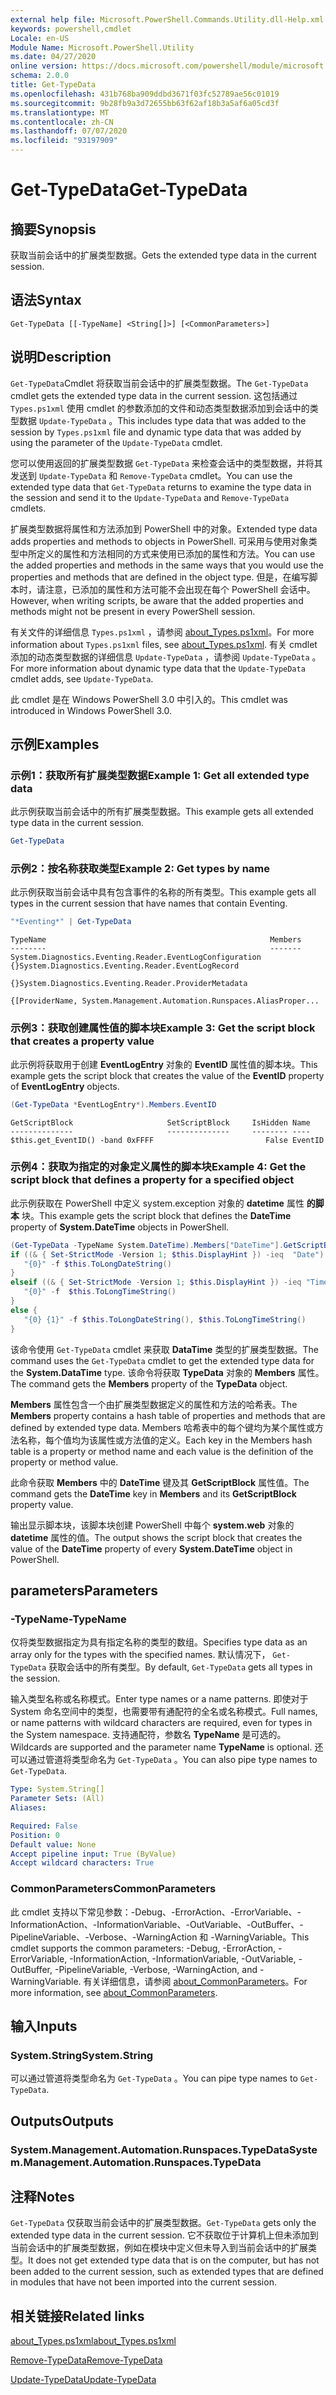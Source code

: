 ```yaml
---
external help file: Microsoft.PowerShell.Commands.Utility.dll-Help.xml
keywords: powershell,cmdlet
Locale: en-US
Module Name: Microsoft.PowerShell.Utility
ms.date: 04/27/2020
online version: https://docs.microsoft.com/powershell/module/microsoft.powershell.utility/get-typedata?view=powershell-5.1&WT.mc_id=ps-gethelp
schema: 2.0.0
title: Get-TypeData
ms.openlocfilehash: 431b768ba909ddbd3671f03fc52789ae56c01019
ms.sourcegitcommit: 9b28fb9a3d72655bb63f62af18b3a5af6a05cd3f
ms.translationtype: MT
ms.contentlocale: zh-CN
ms.lasthandoff: 07/07/2020
ms.locfileid: "93197909"
---
```

# <span data-ttu-id="47ed1-103">Get-TypeData</span><span class="sxs-lookup"><span data-stu-id="47ed1-103">Get-TypeData</span></span>

## <span data-ttu-id="47ed1-104">摘要</span><span class="sxs-lookup"><span data-stu-id="47ed1-104">Synopsis</span></span>
<span data-ttu-id="47ed1-105">获取当前会话中的扩展类型数据。</span><span class="sxs-lookup"><span data-stu-id="47ed1-105">Gets the extended type data in the current session.</span></span>

## <span data-ttu-id="47ed1-106">语法</span><span class="sxs-lookup"><span data-stu-id="47ed1-106">Syntax</span></span>

```
Get-TypeData [[-TypeName] <String[]>] [<CommonParameters>]
```

## <span data-ttu-id="47ed1-107">说明</span><span class="sxs-lookup"><span data-stu-id="47ed1-107">Description</span></span>

<span data-ttu-id="47ed1-108">`Get-TypeData`Cmdlet 将获取当前会话中的扩展类型数据。</span><span class="sxs-lookup"><span data-stu-id="47ed1-108">The `Get-TypeData` cmdlet gets the extended type data in the current session.</span></span> <span data-ttu-id="47ed1-109">这包括通过 `Types.ps1xml` 使用 cmdlet 的参数添加的文件和动态类型数据添加到会话中的类型数据 `Update-TypeData` 。</span><span class="sxs-lookup"><span data-stu-id="47ed1-109">This includes type data that was added to the session by `Types.ps1xml` file and dynamic type data that was added by using the parameter of the `Update-TypeData` cmdlet.</span></span>

<span data-ttu-id="47ed1-110">您可以使用返回的扩展类型数据 `Get-TypeData` 来检查会话中的类型数据，并将其发送到 `Update-TypeData` 和 `Remove-TypeData` cmdlet。</span><span class="sxs-lookup"><span data-stu-id="47ed1-110">You can use the extended type data that `Get-TypeData` returns to examine the type data in the session and send it to the `Update-TypeData` and `Remove-TypeData` cmdlets.</span></span>

<span data-ttu-id="47ed1-111">扩展类型数据将属性和方法添加到 PowerShell 中的对象。</span><span class="sxs-lookup"><span data-stu-id="47ed1-111">Extended type data adds properties and methods to objects in PowerShell.</span></span> <span data-ttu-id="47ed1-112">可采用与使用对象类型中所定义的属性和方法相同的方式来使用已添加的属性和方法。</span><span class="sxs-lookup"><span data-stu-id="47ed1-112">You can use the added properties and methods in the same ways that you would use the properties and methods that are defined in the object type.</span></span> <span data-ttu-id="47ed1-113">但是，在编写脚本时，请注意，已添加的属性和方法可能不会出现在每个 PowerShell 会话中。</span><span class="sxs-lookup"><span data-stu-id="47ed1-113">However, when writing scripts, be aware that the added properties and methods might not be present in every PowerShell session.</span></span>

<span data-ttu-id="47ed1-114">有关文件的详细信息 `Types.ps1xml` ，请参阅 [about_Types.ps1xml](../Microsoft.PowerShell.Core/About/about_Types.ps1xml.md)。</span><span class="sxs-lookup"><span data-stu-id="47ed1-114">For more information about `Types.ps1xml` files, see [about_Types.ps1xml](../Microsoft.PowerShell.Core/About/about_Types.ps1xml.md).</span></span> <span data-ttu-id="47ed1-115">有关 cmdlet 添加的动态类型数据的详细信息 `Update-TypeData` ，请参阅 `Update-TypeData` 。</span><span class="sxs-lookup"><span data-stu-id="47ed1-115">For more information about dynamic type data that the `Update-TypeData` cmdlet adds, see `Update-TypeData`.</span></span>

<span data-ttu-id="47ed1-116">此 cmdlet 是在 Windows PowerShell 3.0 中引入的。</span><span class="sxs-lookup"><span data-stu-id="47ed1-116">This cmdlet was introduced in Windows PowerShell 3.0.</span></span>

## <span data-ttu-id="47ed1-117">示例</span><span class="sxs-lookup"><span data-stu-id="47ed1-117">Examples</span></span>

### <span data-ttu-id="47ed1-118">示例1：获取所有扩展类型数据</span><span class="sxs-lookup"><span data-stu-id="47ed1-118">Example 1: Get all extended type data</span></span>

<span data-ttu-id="47ed1-119">此示例获取当前会话中的所有扩展类型数据。</span><span class="sxs-lookup"><span data-stu-id="47ed1-119">This example gets all extended type data in the current session.</span></span>

 ```powershell
Get-TypeData
```

### <span data-ttu-id="47ed1-120">示例2：按名称获取类型</span><span class="sxs-lookup"><span data-stu-id="47ed1-120">Example 2: Get types by name</span></span>

<span data-ttu-id="47ed1-121">此示例获取当前会话中具有包含事件的名称的所有类型。</span><span class="sxs-lookup"><span data-stu-id="47ed1-121">This example gets all types in the current session that have names that contain Eventing.</span></span>

 ```powershell
"*Eventing*" | Get-TypeData
```

```Output
TypeName                                                  Members
--------                                                  -------
System.Diagnostics.Eventing.Reader.EventLogConfiguration  {}System.Diagnostics.Eventing.Reader.EventLogRecord
                                                          {}System.Diagnostics.Eventing.Reader.ProviderMetadata
                                                          {[ProviderName, System.Management.Automation.Runspaces.AliasProper...
```

### <span data-ttu-id="47ed1-122">示例3：获取创建属性值的脚本块</span><span class="sxs-lookup"><span data-stu-id="47ed1-122">Example 3: Get the script block that creates a property value</span></span>

<span data-ttu-id="47ed1-123">此示例将获取用于创建 **EventLogEntry** 对象的 **EventID** 属性值的脚本块。</span><span class="sxs-lookup"><span data-stu-id="47ed1-123">This example gets the script block that creates the value of the **EventID** property of **EventLogEntry** objects.</span></span>

 ```powershell
(Get-TypeData *EventLogEntry*).Members.EventID
```

```Output
GetScriptBlock                     SetScriptBlock     IsHidden Name
--------------                     --------------     -------- ----
$this.get_EventID() -band 0xFFFF                         False EventID
```

### <span data-ttu-id="47ed1-124">示例4：获取为指定的对象定义属性的脚本块</span><span class="sxs-lookup"><span data-stu-id="47ed1-124">Example 4: Get the script block that defines a property for a specified object</span></span>

<span data-ttu-id="47ed1-125">此示例获取在 PowerShell 中定义 system.exception 对象的 **datetime** 属性 **的脚本** 块。</span><span class="sxs-lookup"><span data-stu-id="47ed1-125">This example gets the script block that defines the **DateTime** property of **System.DateTime** objects in PowerShell.</span></span>

 ```powershell
(Get-TypeData -TypeName System.DateTime).Members["DateTime"].GetScriptBlock
if ((& { Set-StrictMode -Version 1; $this.DisplayHint }) -ieq  "Date") {
    "{0}" -f $this.ToLongDateString()
}
elseif ((& { Set-StrictMode -Version 1; $this.DisplayHint }) -ieq "Time") {
    "{0}" -f  $this.ToLongTimeString()
}
else {
    "{0} {1}" -f $this.ToLongDateString(), $this.ToLongTimeString()
}
```

<span data-ttu-id="47ed1-126">该命令使用 `Get-TypeData` cmdlet 来获取 **DataTime** 类型的扩展类型数据。</span><span class="sxs-lookup"><span data-stu-id="47ed1-126">The command uses the `Get-TypeData` cmdlet to get the extended type data for the **System.DataTime** type.</span></span> <span data-ttu-id="47ed1-127">该命令将获取 **TypeData** 对象的 **Members** 属性。</span><span class="sxs-lookup"><span data-stu-id="47ed1-127">The command gets the **Members** property of the **TypeData** object.</span></span>

<span data-ttu-id="47ed1-128">**Members** 属性包含一个由扩展类型数据定义的属性和方法的哈希表。</span><span class="sxs-lookup"><span data-stu-id="47ed1-128">The **Members** property contains a hash table of properties and methods that are defined by extended type data.</span></span> <span data-ttu-id="47ed1-129">Members 哈希表中的每个键均为某个属性或方法名称，每个值均为该属性或方法值的定义。</span><span class="sxs-lookup"><span data-stu-id="47ed1-129">Each key in the Members hash table is a property or method name and each value is the definition of the property or method value.</span></span>

<span data-ttu-id="47ed1-130">此命令获取 **Members** 中的 **DateTime** 键及其 **GetScriptBlock** 属性值。</span><span class="sxs-lookup"><span data-stu-id="47ed1-130">The command gets the **DateTime** key in **Members** and its **GetScriptBlock** property value.</span></span>

<span data-ttu-id="47ed1-131">输出显示脚本块，该脚本块创建 PowerShell 中每个 **system.web** 对象的 **datetime** 属性的值。</span><span class="sxs-lookup"><span data-stu-id="47ed1-131">The output shows the script block that creates the value of the **DateTime** property of every **System.DateTime** object in PowerShell.</span></span>

## <span data-ttu-id="47ed1-132">parameters</span><span class="sxs-lookup"><span data-stu-id="47ed1-132">Parameters</span></span>

### <span data-ttu-id="47ed1-133">-TypeName</span><span class="sxs-lookup"><span data-stu-id="47ed1-133">-TypeName</span></span>

<span data-ttu-id="47ed1-134">仅将类型数据指定为具有指定名称的类型的数组。</span><span class="sxs-lookup"><span data-stu-id="47ed1-134">Specifies type data as an array only for the types with the specified names.</span></span> <span data-ttu-id="47ed1-135">默认情况下， `Get-TypeData` 获取会话中的所有类型。</span><span class="sxs-lookup"><span data-stu-id="47ed1-135">By default, `Get-TypeData` gets all types in the session.</span></span>

<span data-ttu-id="47ed1-136">输入类型名称或名称模式。</span><span class="sxs-lookup"><span data-stu-id="47ed1-136">Enter type names or a name patterns.</span></span> <span data-ttu-id="47ed1-137">即使对于 System 命名空间中的类型，也需要带有通配符的全名或名称模式。</span><span class="sxs-lookup"><span data-stu-id="47ed1-137">Full names, or name patterns with wildcard characters are required, even for types in the System namespace.</span></span> <span data-ttu-id="47ed1-138">支持通配符，参数名 **TypeName** 是可选的。</span><span class="sxs-lookup"><span data-stu-id="47ed1-138">Wildcards are supported and the parameter name **TypeName** is optional.</span></span> <span data-ttu-id="47ed1-139">还可以通过管道将类型命名为 `Get-TypeData` 。</span><span class="sxs-lookup"><span data-stu-id="47ed1-139">You can also pipe type names to `Get-TypeData`.</span></span>

```yaml
Type: System.String[]
Parameter Sets: (All)
Aliases:

Required: False
Position: 0
Default value: None
Accept pipeline input: True (ByValue)
Accept wildcard characters: True
```

### <span data-ttu-id="47ed1-140">CommonParameters</span><span class="sxs-lookup"><span data-stu-id="47ed1-140">CommonParameters</span></span>

<span data-ttu-id="47ed1-141">此 cmdlet 支持以下常见参数：-Debug、-ErrorAction、-ErrorVariable、-InformationAction、-InformationVariable、-OutVariable、-OutBuffer、-PipelineVariable、-Verbose、-WarningAction 和 -WarningVariable。</span><span class="sxs-lookup"><span data-stu-id="47ed1-141">This cmdlet supports the common parameters: -Debug, -ErrorAction, -ErrorVariable, -InformationAction, -InformationVariable, -OutVariable, -OutBuffer, -PipelineVariable, -Verbose, -WarningAction, and -WarningVariable.</span></span> <span data-ttu-id="47ed1-142">有关详细信息，请参阅 [about_CommonParameters](https://go.microsoft.com/fwlink/?LinkID=113216)。</span><span class="sxs-lookup"><span data-stu-id="47ed1-142">For more information, see [about_CommonParameters](https://go.microsoft.com/fwlink/?LinkID=113216).</span></span>

## <span data-ttu-id="47ed1-143">输入</span><span class="sxs-lookup"><span data-stu-id="47ed1-143">Inputs</span></span>

### <span data-ttu-id="47ed1-144">System.String</span><span class="sxs-lookup"><span data-stu-id="47ed1-144">System.String</span></span>

<span data-ttu-id="47ed1-145">可以通过管道将类型命名为 `Get-TypeData` 。</span><span class="sxs-lookup"><span data-stu-id="47ed1-145">You can pipe type names to `Get-TypeData`.</span></span>

## <span data-ttu-id="47ed1-146">Outputs</span><span class="sxs-lookup"><span data-stu-id="47ed1-146">Outputs</span></span>

### <span data-ttu-id="47ed1-147">System.Management.Automation.Runspaces.TypeData</span><span class="sxs-lookup"><span data-stu-id="47ed1-147">System.Management.Automation.Runspaces.TypeData</span></span>

## <span data-ttu-id="47ed1-148">注释</span><span class="sxs-lookup"><span data-stu-id="47ed1-148">Notes</span></span>

<span data-ttu-id="47ed1-149">`Get-TypeData` 仅获取当前会话中的扩展类型数据。</span><span class="sxs-lookup"><span data-stu-id="47ed1-149">`Get-TypeData` gets only the extended type data in the current session.</span></span> <span data-ttu-id="47ed1-150">它不获取位于计算机上但未添加到当前会话中的扩展类型数据，例如在模块中定义但未导入到当前会话中的扩展类型。</span><span class="sxs-lookup"><span data-stu-id="47ed1-150">It does not get extended type data that is on the computer, but has not been added to the current session, such as extended types that are defined in modules that have not been imported into the current session.</span></span>

## <span data-ttu-id="47ed1-151">相关链接</span><span class="sxs-lookup"><span data-stu-id="47ed1-151">Related links</span></span>

[<span data-ttu-id="47ed1-152">about_Types.ps1xml</span><span class="sxs-lookup"><span data-stu-id="47ed1-152">about_Types.ps1xml</span></span>](../Microsoft.PowerShell.Core/About/about_Types.ps1xml.md)

[<span data-ttu-id="47ed1-153">Remove-TypeData</span><span class="sxs-lookup"><span data-stu-id="47ed1-153">Remove-TypeData</span></span>](Remove-TypeData.md)

[<span data-ttu-id="47ed1-154">Update-TypeData</span><span class="sxs-lookup"><span data-stu-id="47ed1-154">Update-TypeData</span></span>](Update-TypeData.md)
